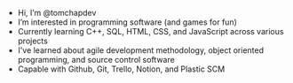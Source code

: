 - Hi, I’m @tomchapdev
- I’m interested in programming software (and games for fun)
- Currently learning C++, SQL, HTML, CSS, and JavaScript across various projects
- I've learned about agile development methodology, object oriented programming, and source control software
- Capable with Github, Git, Trello, Notion, and Plastic SCM

<!---
Vahlros/Vahlros is a ✨ special ✨ repository because its `README.md` (this file) appears on your GitHub profile.
You can click the Preview link to take a look at your changes.
--->
